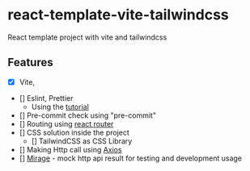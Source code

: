 # react-template-vite-tailwindcss
React template project with vite and tailwindcss

## Features

- [x] Vite,
- [] Eslint, Prettier
  - Using the [tutorial](https://javascript.plainenglish.io/setting-eslint-and-prettier-on-a-react-typescript-project-2021-22993565edf9)
- [] Pre-commit check using "pre-commit"
- [] Routing using [react router](https://reactrouter.com/)
- [] CSS solution inside the project
  - [] TailwindCSS as CSS Library
- [] Making Http call using [Axios](https://github.com/axios/axios)
- [] [Mirage](https://miragejs.com/) - mock http api result for testing and development usage